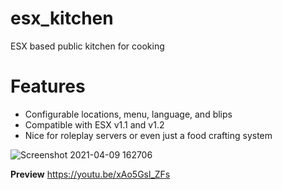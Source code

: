 # esx_kitchen
ESX based public kitchen for cooking

# Features
- Configurable locations, menu, language, and blips
- Compatible with ESX v1.1 and v1.2
- Nice for roleplay servers or even just a food crafting system

![Screenshot 2021-04-09 162706](https://user-images.githubusercontent.com/60974759/115998040-9fc2dc00-a60f-11eb-83d9-f30dbe696007.png)

**Preview**
https://youtu.be/xAo5Gsl_ZFs
